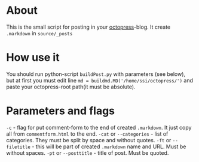 # About
This is the small script for posting in your [octopress](https://github.com/imathis/octopress)-blog. It create `.markdown` in `source/_posts`
# How use it
You should run python-script `buildPost.py` with parameters (see below), but at first you must edit line
`md = buildmd.MD('/home/ssi/octopress/')`
and paste your octopress-root path(it must be absolute).
# Parameters and flags
`-c` - flag for put comment-form to the end of created `.markdown`. It just copy all from `commentform.html` to the end.
`-cat` or `--categories` - list of categories. They must be split by space and without quotes.
`-ft` or `--filetitle` - this will be part of created `.markdown` name and URL. Must be without spaces.
`-pt` or `--posttitle` - title of post. Must be quoted.